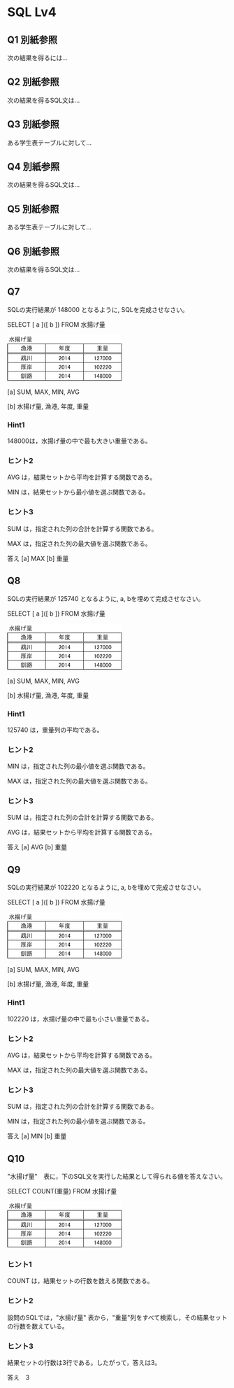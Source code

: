 # SQL Lv4

## Q1 別紙参照

次の結果を得るには...

## Q2 別紙参照

次の結果を得るSQL文は...

## Q3 別紙参照

ある学生表テーブルに対して...

## Q4 別紙参照

次の結果を得るSQL文は...

## Q5 別紙参照

ある学生表テーブルに対して...

## Q6 別紙参照

次の結果を得るSQL文は...

## Q7

SQLの実行結果が 148000 となるように, SQLを完成させなさい。

SELECT \[  a  \]\(\[  b  \]\) FROM 水揚げ量

![lv4_table1.png](./img/lv4_table1.png)

[a] SUM, MAX, MIN, AVG

[b] 水揚げ量, 漁港, 年度, 重量

### Hint1

148000は，水揚げ量の中で最も大きい重量である。

### ヒント2

AVG は，結果セットから平均を計算する関数である。

MIN は，結果セットから最小値を選ぶ関数である。

### ヒント3

SUM は，指定された列の合計を計算する関数である。

MAX は，指定された列の最大値を選ぶ関数である。

答え [a] MAX [b] 重量

## Q8

SQLの実行結果が 125740 となるように, a, bを埋めて完成させなさい。

SELECT \[  a  \]\(\[  b  \]\) FROM 水揚げ量

![lv4_table1.png](./img/lv4_table1.png)

[a] SUM, MAX, MIN, AVG

[b] 水揚げ量, 漁港, 年度, 重量

### Hint1

125740 は，重量列の平均である。

### ヒント2

MIN は，指定された列の最小値を選ぶ関数である。

MAX は，指定された列の最大値を選ぶ関数である。

### ヒント3

SUM は，指定された列の合計を計算する関数である。

AVG は，結果セットから平均を計算する関数である。

答え [a] AVG [b] 重量

## Q9

SQLの実行結果が 102220 となるように, a, bを埋めて完成させなさい。

SELECT \[  a  \]\(\[  b  \]\) FROM 水揚げ量

![lv4_table1.png](./img/lv4_table1.png)

[a] SUM, MAX, MIN, AVG

[b] 水揚げ量, 漁港, 年度, 重量

### Hint1

102220 は，水揚げ量の中で最も小さい重量である。

### ヒント2

AVG は，結果セットから平均を計算する関数である。

MAX は，指定された列の最大値を選ぶ関数である。

### ヒント3

SUM は，指定された列の合計を計算する関数である。

MIN は，指定された列の最小値を選ぶ関数である。

答え [a] MIN [b] 重量

## Q10

"水揚げ量"　表に，下のSQL文を実行した結果として得られる値を答えなさい。

SELECT COUNT(重量) FROM 水揚げ量

![lv4_table1.png](./img/lv4_table1.png)

### ヒント1

COUNT は，結果セットの行数を数える関数である。

### ヒント2

設問のSQLでは，"水揚げ量" 表から，"重量"列をすべて検索し，その結果セットの行数を数えている。

### ヒント3

結果セットの行数は3行である。したがって，答えは3。

答え　3


